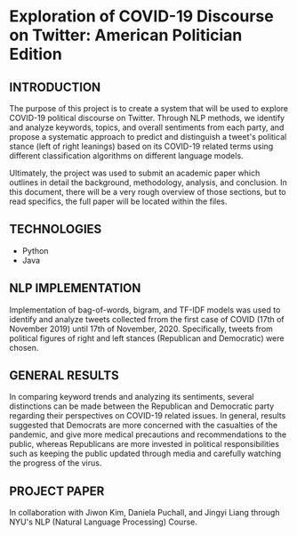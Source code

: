 # Exploration of COVID-19 Discourse on Twitter: American Politician Edition

## INTRODUCTION
The purpose of this project is to create a system that will be used to explore COVID-19 political discourse on Twitter. Through NLP methods, we identify and analyze keywords, topics, and overall sentiments from each party, and propose a systematic approach to predict and distinguish a tweet's political stance (left of right leanings) based on its COVID-19 related terms using different classification algorithms on different language models.

Ultimately, the project was used to submit an academic paper which outlines in detail the background, methodology, analysis, and conclusion. In this document, there will be a very rough overview of those sections, but to read specifics, the full paper will be located within the files.

## TECHNOLOGIES
- Python
- Java

## NLP IMPLEMENTATION
Implementation of bag-of-words, bigram, and TF-IDF models was used to identify and analyze tweets collected frrom the first case of COVID (17th of November 2019) until 17th of November, 2020. Specifically, tweets from political figures of right and left stances (Republican and Democratic) were chosen.

## GENERAL RESULTS
In comparing keyword trends and analyzing its sentiments, several distinctions can be made between the Republican and Democratic party regarding their perspectives on COVID-19 related issues. In general, results suggested that Democrats are more concerned with the casualties of the pandemic, and give more medical precautions and recommendations to the public, whereas Republicans are more invested in political responsibilities such as keeping the public updated through media and carefully watching the progress of the virus.

## PROJECT PAPER
In collaboration with Jiwon Kim, Daniela Puchall, and Jingyi Liang through NYU's NLP (Natural Language Processing) Course.




